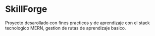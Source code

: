 # SkillForge

Proyecto desarollado con fines practicos y de aprendizaje con el stack tecnologico MERN, gestion de rutas de aprendizaje basico.

